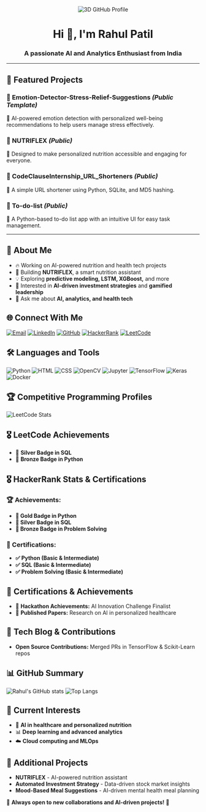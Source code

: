 <p align="center">
  <img src="https://github.com/rahulpatil-tech/rahulpatil-tech/blob/main/profile-3d-contrib/profile-night-green.svg" alt="3D GitHub Profile" />
</p>

<h1 align="center">Hi 👋, I'm Rahul Patil</h1>
<h3 align="center">A passionate AI and Analytics Enthusiast from India</h3>

---

## 🚀 Featured Projects
### 🔹 Emotion-Detector-Stress-Relief-Suggestions *(Public Template)*
🌸 AI-powered emotion detection with personalized well-being recommendations to help users manage stress effectively.

### 🔹 NUTRIFLEX *(Public)*
🌸 Designed to make personalized nutrition accessible and engaging for everyone.

### 🔹 CodeClauseInternship_URL_Shorteners *(Public)*
🌸 A simple URL shortener using Python, SQLite, and MD5 hashing.

### 🔹 To-do-list *(Public)*
🌸 A Python-based to-do list app with an intuitive UI for easy task management.

---

## 💼 About Me
- 🔥 Working on AI-powered nutrition and health tech projects
- 🚀 Building **NUTRIFLEX**, a smart nutrition assistant
- 💡 Exploring **predictive modeling, LSTM, XGBoost,** and more
- 🎯 Interested in **AI-driven investment strategies** and **gamified leadership**
- 💬 Ask me about **AI, analytics, and health tech**

## 🌐 Connect With Me
[![Email](https://img.shields.io/badge/Email-rp3252154%40gmail.com-red?style=for-the-badge)](mailto:rp3252154@gmail.com)
[![LinkedIn](https://img.shields.io/badge/-Rahul%20Patil-blue?style=for-the-badge&logo=LinkedIn&logoColor=white)](https://www.linkedin.com/in/rahul-patil-4bb533209)
[![GitHub](https://img.shields.io/badge/-GitHub-black?style=for-the-badge&logo=GitHub)](https://github.com/rahulpatil-tech)
[![HackerRank](https://img.shields.io/badge/HackerRank-2EC866?style=for-the-badge&logo=HackerRank&logoColor=white)](https://www.hackerrank.com/profile/rp3252154)
[![LeetCode](https://img.shields.io/badge/-LeetCode-FFA116?style=for-the-badge&logo=LeetCode&logoColor=black)](https://leetcode.com/u/py_rex_47/)

## 🛠️ Languages and Tools
![Python](https://img.shields.io/badge/Python-3776AB?style=for-the-badge&logo=python&logoColor=white)
![HTML](https://img.shields.io/badge/HTML5-E34F26?style=for-the-badge&logo=html5&logoColor=white)
![CSS](https://img.shields.io/badge/CSS3-1572B6?style=for-the-badge&logo=css3&logoColor=white)
![OpenCV](https://img.shields.io/badge/OpenCV-5C3EE8?style=for-the-badge&logo=opencv&logoColor=white)
![Jupyter](https://img.shields.io/badge/Jupyter-F37626?style=for-the-badge&logo=jupyter&logoColor=white)
![TensorFlow](https://img.shields.io/badge/TensorFlow-FF6F00?style=for-the-badge&logo=tensorflow&logoColor=white)
![Keras](https://img.shields.io/badge/Keras-D00000?style=for-the-badge&logo=keras&logoColor=white)
![Docker](https://img.shields.io/badge/Docker-2496ED?style=for-the-badge&logo=docker&logoColor=white)

## 🏆 Competitive Programming Profiles
![LeetCode Stats](https://leetcode-stats.vercel.app/api?username=py_rex_47&theme=dark)

## 🎖️ LeetCode Achievements
- 🏅 **Silver Badge in SQL**
- 🥉 **Bronze Badge in Python**

## 🎖️ HackerRank Stats & Certifications
### 🏆 Achievements:
- **🥇 Gold Badge in Python**
- **🥈 Silver Badge in SQL**
- **🥉 Bronze Badge in Problem Solving**
  
### 📜 Certifications:
- **✅ Python (Basic & Intermediate)**
- **✅ SQL (Basic & Intermediate)**
- **✅ Problem Solving (Basic & Intermediate)**

## 🏅 Certifications & Achievements
- 🥇 **Hackathon Achievements:** AI Innovation Challenge Finalist
- 📜 **Published Papers:** Research on AI in personalized healthcare

## 📖 Tech Blog & Contributions
- **Open Source Contributions:** Merged PRs in TensorFlow & Scikit-Learn repos

## 📊 GitHub Summary
![Rahul's GitHub stats](https://github-readme-stats.vercel.app/api?username=rahulpatil-tech&show_icons=true&theme=radical)
![Top Langs](https://github-readme-stats.vercel.app/api/top-langs/?username=rahulpatil-tech&layout=compact&theme=radical)

## 🌱 Current Interests
- 🤖 **AI in healthcare and personalized nutrition**
- 📊 **Deep learning and advanced analytics**
- ☁️ **Cloud computing and MLOps**

## 📌 Additional Projects
- **NUTRIFLEX** - AI-powered nutrition assistant
- **Automated Investment Strategy** - Data-driven stock market insights
- **Mood-Based Meal Suggestions** - AI-driven mental health meal planning

📌 **Always open to new collaborations and AI-driven projects!** 🚀
